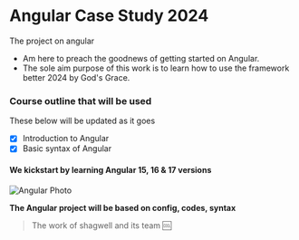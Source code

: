 # Angular Case Study 2024
The project on angular

- Am here to preach the goodnews of getting started on Angular.
- The sole aim purpose of this work is to learn how to use the framework better 2024 by God's Grace. 

### Course outline that will be used
These below will be updated as it goes 
- [x] Introduction to Angular 
- [x] Basic syntax of Angular 

#### We kickstart by learning Angular 15, 16 & 17 versions
![Angular Photo](https://miro.medium.com/v2/resize:fit:1200/1*aCsnm9viiL5Fo0JC-I_exQ.png "New Angular Photo 2023")

**The Angular project will be based on config, codes, syntax**

> The work of shagwell and its team :cool: